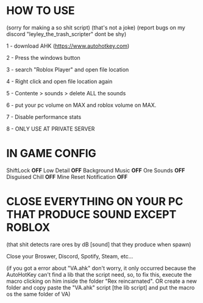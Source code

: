 # HOW TO USE 
(sorry for making a so shit script) (that's not a joke) (report bugs on my discord "leyley_the_trash_scripter" dont be shy)

1 - download AHK (https://www.autohotkey.com)

2 - Press the windows button

3 - search "Roblox Player" and open file location

4 - Right click and open file location again

5 - Contente > sounds > delete ALL the sounds

6 - put your pc volume on MAX and roblox volume on MAX. 

7 - Disable performance stats

8 - ONLY USE AT PRIVATE SERVER

# IN GAME CONFIG

ShiftLock **OFF**
Low Detail **OFF**
Background Music **OFF**
Ore Sounds **OFF**
Disguised Chill **OFF**
Mine Reset Notification **OFF**

# CLOSE EVERYTHING ON YOUR PC THAT PRODUCE SOUND EXCEPT ROBLOX
(that shit detects rare ores by dB [sound] that they produce when spawn)

Close your Broswer, Discord, Spotify, Steam, etc...

(if you got a error about "VA.ahk" don't worry, it only occurred because the AutoHotKey can't find a lib that the script need, so, to fix this, execute the macro clicking on him inside the folder "Rex reincarnated". OR create a new folder and copy paste the "VA.ahk" script [the lib script] and put the macro os the same folder of VA)
